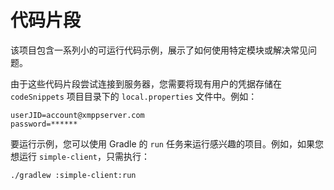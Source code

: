 代码片段
=============

该项目包含一系列小的可运行代码示例，展示了如何使用特定模块或解决常见问题。

由于这些代码片段尝试连接到服务器，您需要将现有用户的凭据存储在 `codeSnippets` 项目目录下的 `local.properties` 文件中。例如：

```properties
userJID=account@xmppserver.com
password=******
```

要运行示例，您可以使用 Gradle 的 `run` 任务来运行感兴趣的项目。例如，如果您想运行 `simple-client`，只需执行：

```shell
./gradlew :simple-client:run
```
